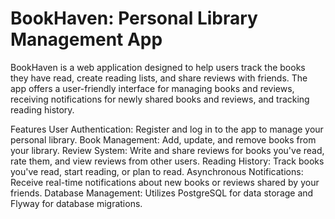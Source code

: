 # BookHaven: Personal Library Management App
BookHaven is a web application designed to help users track the books they have read, create reading lists, and share reviews with friends. The app offers a user-friendly interface for managing books and reviews, receiving notifications for newly shared books and reviews, and tracking reading history.

Features
User Authentication: Register and log in to the app to manage your personal library.
Book Management: Add, update, and remove books from your library.
Review System: Write and share reviews for books you've read, rate them, and view reviews from other users.
Reading History: Track books you've read, start reading, or plan to read.
Asynchronous Notifications: Receive real-time notifications about new books or reviews shared by your friends.
Database Management: Utilizes PostgreSQL for data storage and Flyway for database migrations.
